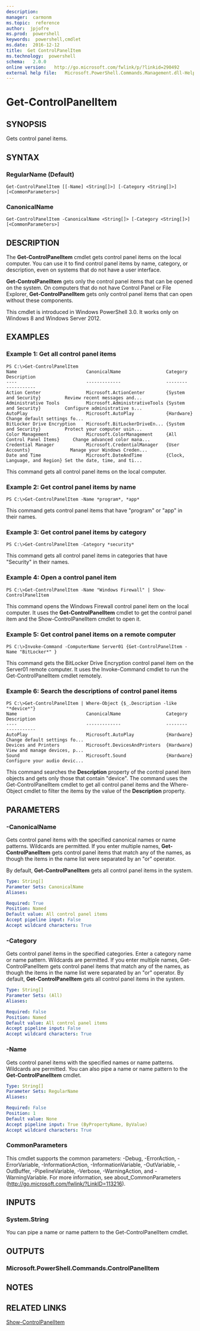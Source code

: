 ```yaml
---
description:  
manager:  carmonm
ms.topic:  reference
author:  jpjofre
ms.prod:  powershell
keywords:  powershell,cmdlet
ms.date:  2016-12-12
title:  Get ControlPanelItem
ms.technology:  powershell
schema:   2.0.0
online version:   http://go.microsoft.com/fwlink/p/?linkid=290492
external help file:   Microsoft.PowerShell.Commands.Management.dll-Help.xml
---
```



# Get-ControlPanelItem

## SYNOPSIS
Gets control panel items.

## SYNTAX

### RegularName (Default)
```
Get-ControlPanelItem [[-Name] <String[]>] [-Category <String[]>] [<CommonParameters>]
```

### CanonicalName
```
Get-ControlPanelItem -CanonicalName <String[]> [-Category <String[]>] [<CommonParameters>]
```

## DESCRIPTION
The **Get-ControlPanelItem** cmdlet gets control panel items on the local computer.
You can use it to find control panel items by name, category, or description, even on systems that do not have a user interface.

**Get-ControlPanelItem** gets only the control panel items that can be opened on the system.
On computers that do not have Control Panel or File Explorer, **Get-ControlPanelItem** gets only control panel items that can open without these components.

This cmdlet is introduced in Windows PowerShell 3.0.
It works only on Windows 8 and Windows Server 2012.

## EXAMPLES

### Example 1: Get all control panel items
```
PS C:\>Get-ControlPanelItem
Name                          CanonicalName                 Category                      Description
----                          -------------                 --------                      -----------
Action Center                 Microsoft.ActionCenter        {System and Security}         Review recent messages and... 
Administrative Tools          Microsoft.AdministrativeTools {System and Security}         Configure administrative s... 
AutoPlay                      Microsoft.AutoPlay            {Hardware}                    Change default settings fo... 
BitLocker Drive Encryption    Microsoft.BitLockerDriveEn... {System and Security}         Protect your computer usin... 
Color Management              Microsoft.ColorManagement     {All Control Panel Items}     Change advanced color mana... 
Credential Manager            Microsoft.CredentialManager   {User Accounts}               Manage your Windows Creden... 
Date and Time                 Microsoft.DateAndTime         {Clock, Language, and Region} Set the date, time, and ti...
```

This command gets all control panel items on the local computer.

### Example 2: Get control panel items by name
```
PS C:\>Get-ControlPanelItem -Name *program*, *app*
```

This command gets control panel items that have "program" or "app"  in their names.

### Example 3: Get control panel items by category
```
PS C:\>Get-ControlPanelItem -Category *security*
```

This command gets all control panel items in categories that have "Security" in their names.

### Example 4: Open a control panel item
```
PS C:\>Get-ControlPanelItem -Name "Windows Firewall" | Show-ControlPanelItem
```

This command opens the Windows Firewall control panel item on the local computer.
It uses the **Get-ControlPanelItem** cmdlet to get the control panel item and the Show-ControlPanelItem cmdlet to open it.

### Example 5: Get control panel items on a remote computer
```
PS C:\>Invoke-Command -ComputerName Server01 {Get-ControlPanelItem -Name "BitLocker*" }
```

This command gets the  BitLocker Drive Encryption control panel item on the Server01 remote computer.
It uses the Invoke-Command cmdlet to run the Get-ControlPanelItem cmdlet remotely.

### Example 6: Search the descriptions of control panel items
```
PS C:\>Get-ControlPanelItem | Where-Object {$_.Description -like "*device*"}
Name                          CanonicalName                 Category                      Description
----                          -------------                 --------                      -----------
AutoPlay                      Microsoft.AutoPlay            {Hardware}                    Change default settings fo... 
Devices and Printers          Microsoft.DevicesAndPrinters  {Hardware}                    View and manage devices, p... 
Sound                         Microsoft.Sound               {Hardware}                    Configure your audio devic...
```

This command searches the **Description** property of the control panel item objects and gets only those that contain "device".
The command uses the Get-ControlPanelItem cmdlet to get all control panel items and the Where-Object cmdlet to filter the items by the value of the **Description** property.

## PARAMETERS

### -CanonicalName
Gets control panel items with the specified canonical names or name patterns.
Wildcards are permitted.
If you enter multiple names, **Get-ControlPanelItem** gets control panel items that match any of the names, as though the items in the name list were separated by an "or" operator.

By default, **Get-ControlPanelItem** gets all control panel items in the system.

```yaml
Type: String[]
Parameter Sets: CanonicalName
Aliases: 

Required: True
Position: Named
Default value: All control panel items
Accept pipeline input: False
Accept wildcard characters: True
```

### -Category
Gets control panel items in the specified categories.
Enter a category name or name pattern.
Wildcards are permitted.
If you enter multiple names, Get-ControlPanelItem gets control panel items that match any of the names, as though the items in the name list were separated by an "or" operator.
By default, **Get-ControlPanelItem** gets all control panel items in the system.

```yaml
Type: String[]
Parameter Sets: (All)
Aliases: 

Required: False
Position: Named
Default value: All control panel items
Accept pipeline input: False
Accept wildcard characters: True
```

### -Name
Gets control panel items with the specified names or name patterns.
Wildcards are permitted.
You can also pipe a name or name pattern to the **Get-ControlPanelItem** cmdlet.

```yaml
Type: String[]
Parameter Sets: RegularName
Aliases: 

Required: False
Position: 1
Default value: None
Accept pipeline input: True (ByPropertyName, ByValue)
Accept wildcard characters: True
```

### CommonParameters
This cmdlet supports the common parameters: -Debug, -ErrorAction, -ErrorVariable, -InformationAction, -InformationVariable, -OutVariable, -OutBuffer, -PipelineVariable, -Verbose, -WarningAction, and -WarningVariable. For more information, see about_CommonParameters (http://go.microsoft.com/fwlink/?LinkID=113216).

## INPUTS

### System.String
You can pipe a name or name pattern to the Get-ControlPanelItem cmdlet.

## OUTPUTS

### Microsoft.PowerShell.Commands.ControlPanelItem

## NOTES

## RELATED LINKS

[Show-ControlPanelItem](Show-ControlPanelItem.md)

